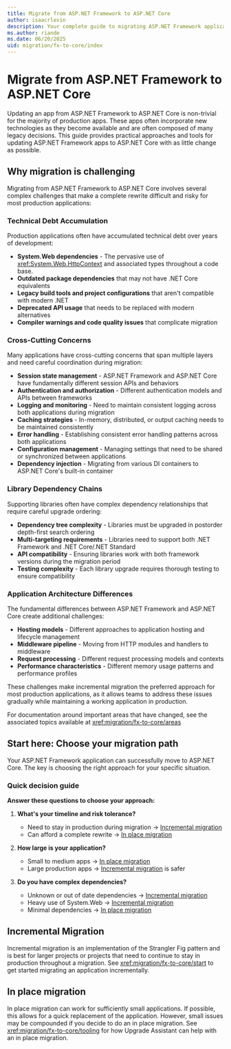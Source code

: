 ```yaml
---
title: Migrate from ASP.NET Framework to ASP.NET Core
author: isaacrlevin
description: Your complete guide to migrating ASP.NET Framework applications to ASP.NET Core, with practical approaches and step-by-step guidance.
ms.author: riande
ms.date: 06/20/2025
uid: migration/fx-to-core/index
---
```

# Migrate from ASP.NET Framework to ASP.NET Core

<!-- see mermaid.txt to change diagrams -->

Updating an app from ASP.NET Framework to ASP.NET Core is non-trivial for the majority of production apps. These apps often incorporate new technologies as they become available and are often composed of many legacy decisions. This guide provides practical approaches and tools for updating ASP.NET Framework apps to ASP.NET Core with as little change as possible.

## Why migration is challenging

Migrating from ASP.NET Framework to ASP.NET Core involves several complex challenges that make a complete rewrite difficult and risky for most production applications:

### Technical Debt Accumulation

Production applications often have accumulated technical debt over years of development:

* **System.Web dependencies** - The pervasive use of <xref:System.Web.HttpContext> and associated types throughout a code base.
* **Outdated package dependencies** that may not have .NET Core equivalents
* **Legacy build tools and project configurations** that aren't compatible with modern .NET
* **Deprecated API usage** that needs to be replaced with modern alternatives
* **Compiler warnings and code quality issues** that complicate migration

### Cross-Cutting Concerns

Many applications have cross-cutting concerns that span multiple layers and need careful coordination during migration:

* **Session state management** - ASP.NET Framework and ASP.NET Core have fundamentally different session APIs and behaviors
* **Authentication and authorization** - Different authentication models and APIs between frameworks
* **Logging and monitoring** - Need to maintain consistent logging across both applications during migration
* **Caching strategies** - In-memory, distributed, or output caching needs to be maintained consistently
* **Error handling** - Establishing consistent error handling patterns across both applications
* **Configuration management** - Managing settings that need to be shared or synchronized between applications
* **Dependency injection** - Migrating from various DI containers to ASP.NET Core's built-in container

### Library Dependency Chains

Supporting libraries often have complex dependency relationships that require careful upgrade ordering:

* **Dependency tree complexity** - Libraries must be upgraded in postorder depth-first search ordering
* **Multi-targeting requirements** - Libraries need to support both .NET Framework and .NET Core/.NET Standard
* **API compatibility** - Ensuring libraries work with both framework versions during the migration period
* **Testing complexity** - Each library upgrade requires thorough testing to ensure compatibility

### Application Architecture Differences

The fundamental differences between ASP.NET Framework and ASP.NET Core create additional challenges:

* **Hosting models** - Different approaches to application hosting and lifecycle management
* **Middleware pipeline** - Moving from HTTP modules and handlers to middleware
* **Request processing** - Different request processing models and contexts
* **Performance characteristics** - Different memory usage patterns and performance profiles

These challenges make incremental migration the preferred approach for most production applications, as it allows teams to address these issues gradually while maintaining a working application in production.

For documentation around important areas that have changed, see the associated topics  available at <xref:migration/fx-to-core/areas>

## Start here: Choose your migration path

Your ASP.NET Framework application can successfully move to ASP.NET Core. The key is choosing the right approach for your specific situation.

### Quick decision guide

**Answer these questions to choose your approach:**

1. **What's your timeline and risk tolerance?**
   * Need to stay in production during migration → [Incremental migration](#incremental-migration)
   * Can afford a complete rewrite → [In place migration](#in-place-migration)

2. **How large is your application?**
   * Small to medium apps → [In place migration](#in-place-migration)
   * Large production apps → [Incremental migration](#incremental-migration) is safer

3. **Do you have complex dependencies?**
   * Unknown or out of date dependencies → [Incremental migration](#incremental-migration)
   * Heavy use of System.Web → [Incremental migration](#incremental-migration)
   * Minimal dependencies → [In place migration](#in-place-migration)


## Incremental Migration

Incremental migration is an implementation of the Strangler Fig pattern and is best for larger projects or projects that need to continue to stay in production throughout a migration. See <xref:migration/fx-to-core/start> to get started migrating an application incrementally.

## In place migration

In place migration can work for sufficiently small applications. If possible, this allows for a quick replacement of the application. However, small issues may be compounded if you decide to do an in place migration. See <xref:migration/fx-to-core/tooling> for how Upgrade Assistant can help with an in place migration.

